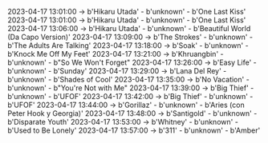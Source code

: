 2023-04-17 13:01:00 -> b'Hikaru Utada' - b'unknown' - b'One Last Kiss'
2023-04-17 13:01:00 -> b'Hikaru Utada' - b'unknown' - b'One Last Kiss'
2023-04-17 13:06:00 -> b'Hikaru Utada' - b'unknown' - b'Beautiful World (Da Capo Version)'
2023-04-17 13:09:00 -> b'The Strokes' - b'unknown' - b'The Adults Are Talking'
2023-04-17 13:18:00 -> b'Soak' - b'unknown' - b'Knock Me Off My Feet'
2023-04-17 13:21:00 -> b'Khruangbin' - b'unknown' - b"So We Won't Forget"
2023-04-17 13:26:00 -> b'Easy Life' - b'unknown' - b'Sunday'
2023-04-17 13:29:00 -> b'Lana Del Rey' - b'unknown' - b'Shades of Cool'
2023-04-17 13:35:00 -> b'No Vacation' - b'unknown' - b"You're Not with Me"
2023-04-17 13:39:00 -> b'Big Thief' - b'unknown' - b'UFOF'
2023-04-17 13:42:00 -> b'Big Thief' - b'unknown' - b'UFOF'
2023-04-17 13:44:00 -> b'Gorillaz' - b'unknown' - b'Aries (con Peter Hook y Georgia)'
2023-04-17 13:48:00 -> b'Santigold' - b'unknown' - b'Disparate Youth'
2023-04-17 13:53:00 -> b'Whitney' - b'unknown' - b'Used to Be Lonely'
2023-04-17 13:57:00 -> b'311' - b'unknown' - b'Amber'
